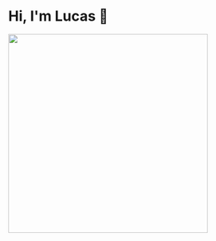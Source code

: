 # Hi, I'm Lucas 👋

<img height="400px" src="https://repository-images.githubusercontent.com/302617083/fb5cbc00-0a67-11eb-9c37-3f829f3f7382">

<!--
**Heyimlulu/Heyimlulu** is a ✨ _special_ ✨ repository because its `README.md` (this file) appears on your GitHub profile.

Here are some ideas to get you started:

- 🔭 I’m currently working on ...
- 🌱 I’m currently learning ...
- 👯 I’m looking to collaborate on ...
- 🤔 I’m looking for help with ...
- 💬 Ask me about ...
- 📫 How to reach me: ...
- 😄 Pronouns: ...
- ⚡ Fun fact: ...
-->

